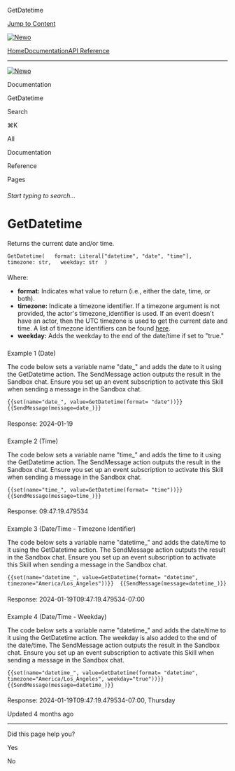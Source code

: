GetDatetime

[Jump to Content](#content)

[![Newo](https://files.readme.io/895bdeef8322f081f6d0f4507a17e414930dfddfddf1de452f458dc00698ca84-small-svgviewer-png-output_9.png)](/)

[Home](/)[Documentation](/docs)[API Reference](/reference)

* * *

[![Newo](https://files.readme.io/895bdeef8322f081f6d0f4507a17e414930dfddfddf1de452f458dc00698ca84-small-svgviewer-png-output_9.png)](/)

Documentation

GetDatetime

Search

⌘K

All

Documentation

Reference

Pages

###### Start typing to search…

# GetDatetime

Returns the current date and/or time.

`GetDatetime(   format: Literal["datetime", "date", "time"],   timezone: str,   weekday: str  )`

#### 

Where:

[](#where)

*   **format:** Indicates what value to return (i.e., either the date, time, or both).
*   **timezone:** Indicate a timezone identifier. If a timezone argument is not provided, the actor's timezone\_identifier is used. If an event doesn't have an actor, then the UTC timezone is used to get the current date and time. A list of timezone identifiers can be found [here](https://en.wikipedia.org/wiki/List_of_tz_database_time_zones).
*   **weekday:** Adds the weekday to the end of the date/time if set to "true."

### 

Example 1 (Date)

[](#example-1-date)

The code below sets a variable name "date\_" and adds the date to it using the GetDatetime action. The SendMessage action outputs the result in the Sandbox chat. Ensure you set up an event subscription to activate this Skill when sending a message in the Sandbox chat.

`{{set(name="date_", value=GetDatetime(format= "date"))}}  {{SendMessage(message=date_)}}`

#### 

Response: 2024-01-19

[](#response-2024-01-19)

### 

Example 2 (Time)

[](#example-2-time)

The code below sets a variable name "time\_" and adds the time to it using the GetDatetime action. The SendMessage action outputs the result in the Sandbox chat. Ensure you set up an event subscription to activate this Skill when sending a message in the Sandbox chat.

`{{set(name="time_", value=GetDatetime(format= "time"))}}  {{SendMessage(message=time_)}}`

#### 

Response: 09:47:19.479534

[](#response-094719479534)

### 

Example 3 (Date/Time - Timezone Identifier)

[](#example-3-datetime---timezone-identifier)

The code below sets a variable name "datetime\_" and adds the date/time to it using the GetDatetime action. The SendMessage action outputs the result in the Sandbox chat. Ensure you set up an event subscription to activate this Skill when sending a message in the Sandbox chat.

`{{set(name="datetime_", value=GetDatetime(format= "datetime", timezone="America/Los_Angeles"))}}  {{SendMessage(message=datetime_)}}`

#### 

Response: 2024-01-19T09:47:19.479534-07:00

[](#response-2024-01-19t094719479534-0700)

### 

Example 4 (Date/Time - Weekday)

[](#example-4-datetime---weekday)

The code below sets a variable name "datetime\_" and adds the date/time to it using the GetDatetime action. The weekday is also added to the end of the date/time. The SendMessage action outputs the result in the Sandbox chat. Ensure you set up an event subscription to activate this Skill when sending a message in the Sandbox chat.

`{{set(name="datetime_", value=GetDatetime(format= "datetime", timezone="America/Los_Angeles", weekday="true"))}}  {{SendMessage(message=datetime_)}}`

#### 

Response: 2024-01-19T09:47:19.479534-07:00, Thursday

[](#response-2024-01-19t094719479534-0700-thursday)

Updated 4 months ago

* * *

Did this page help you?

Yes

No
